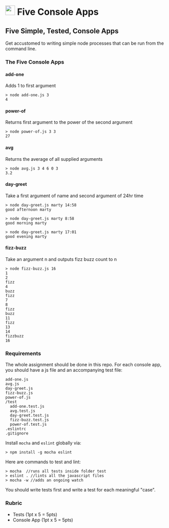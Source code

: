 <img src="https://cloud.githubusercontent.com/assets/478864/22186847/68223ce6-e0b1-11e6-8a62-0e3edc96725e.png" width=30> Five Console Apps
===

## Five Simple, Tested, Console Apps

Get accustomed to writing simple node processes that can be run from the command line.

### The Five Console Apps

#### add-one
  
Adds 1 to first argument

```
> node add-one.js 3
4
```

#### power-of

Returns first argument to the power of the second argument

```
> node power-of.js 3 3
27
```

#### avg 

Returns the average of all supplied arguments

```
> node avg.js 3 4 6 0 3
3.2
```

#### day-greet

Take a first argument of name and second argument of 24hr time

```
> node day-greet.js marty 14:58
good afternoon marty

> node day-greet.js marty 8:58
good morning marty

> node day-greet.js marty 17:01
good evening marty
```
    
#### fizz-buzz

Take an argument n and outputs fizz buzz count to n

```
> node fizz-buzz.js 16
1
2
fizz
4
buzz
fizz
7
8
fizz
buzz
11
fizz
13
14
fizzbuzz
16
```

### Requirements

The whole assignment should be done in this repo. For each console app, 
you should have a js file and an accompanying test file:

```
add-one.js
avg.js
day-greet.js
fizz-buzz.js
power-of.js
/test
  add-one.test.js
  avg.test.js
  day-greet.test.js
  fizz-buzz.test.js
  power-of.test.js
.eslintrc
.gitignore
```

Install `mocha` and `eslint` globally via:

```
> npm install -g mocha eslint
```

Here are commands to test and lint:

```
> mocha  //runs all tests inside folder test
> eslint . //lints all the javascript files
> mocha -w //adds an ongoing watch
```

You should write tests first and write a test for each meaningful "case".

### Rubric

* Tests (1pt x 5 = 5pts)
* Console App (1pt x 5 = 5pts)




